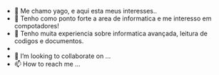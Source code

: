 - 👋 Me chamo yago, e aqui esta meus interesses..
- 👀 Tenho como ponto forte a area de informatica e me interesso em compotadores!
- 🌱 Tenho muita experiencia sobre informatica avançada, leitura de codigos e documentos.
-
- 💞️ I’m looking to collaborate on ...
- 📫 How to reach me ...

<!---
YagoDaMila/YagoDaMila is a ✨ special ✨ repository because its `README.md` (this file) appears on your GitHub profile.
You can click the Preview link to take a look at your changes.
--->
